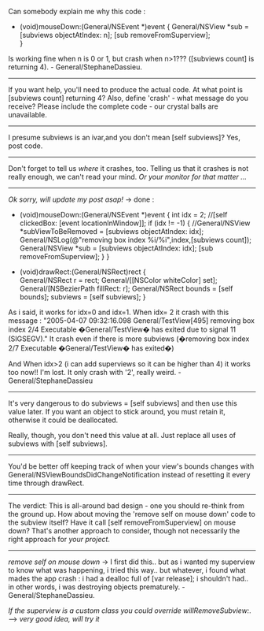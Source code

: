 
Can somebody explain me why this code :
    
- (void)mouseDown:(General/NSEvent *)event
{
	General/NSView *sub = [subviews objectAtIndex: n];
	[sub removeFromSuperview];	
}

Is working fine when n is 0 or 1, but crash when n>1???
([subviews count] is returning 4). - General/StephaneDassieu.

----

If you want help, you'll need to produce the actual code. At what point is [subviews count] returning 4? Also, define 'crash' - what message do you receive? Please include the complete code - our crystal balls are unavailable.

----

I presume subviews is an ivar,and you don't mean     [self subviews]? Yes, post code.

----

Don't forget to tell us *where* it crashes, too. Telling us that it crashes is not really enough, we can't read your mind. *Or your monitor for that matter ...*

----

*Ok sorry, will update my post asap!* -> done :

    
- (void)mouseDown:(General/NSEvent *)event
{
	int idx = 2; //[self clickedBox: [event locationInWindow]];
	if (idx != -1) {
		//General/NSView *subViewToBeRemoved = [subviews objectAtIndex: idx];
		General/NSLog(@"removing box index %i/%i",index,[subviews count]);
		General/NSView *sub = [subviews objectAtIndex: idx];
		[sub removeFromSuperview];
	}
}

- (void)drawRect:(General/NSRect)rect
{	
	General/NSRect r = rect;
	General/[[NSColor whiteColor] set];
	General/[NSBezierPath fillRect: r];
	General/NSRect bounds = [self bounds];
	subviews = [self subviews];
}


As i said, it works for idx=0 and idx=1. When idx= 2 it crash with this message : "2005-04-07 09:32:16.098 General/TestView[495] removing box index 2/4
Executable �General/TestView� has exited due to signal 11 (SIGSEGV)." It crash even if there is more subviews (�removing box index 2/7
Executable �General/TestView� has exited�)

And When idx>2 (i can add superviews so it can be higher than 4) it works too now!! I'm lost.
It only crash with '2', really weird. - General/StephaneDassieu

----

It's very dangerous to do     subviews = [self subviews] and then use this value later. If you want an object to stick around, you must retain it, otherwise it could be deallocated.

Really, though, you don't need this value at all. Just replace all uses of     subviews with     [self subviews].


----

You'd be better off keeping track of when your view's bounds changes with General/NSViewBoundsDidChangeNotification instead of resetting it every time through drawRect.

----

The verdict: This is all-around bad design - one you should re-think from the ground up. How about moving the 'remove self on mouse down' code to the subview itself? Have it call [self removeFromSuperview] on mouse down? That's another approach to consider, though not necessarily the right approach for *your project*.

----
*remove self on mouse down* -> I first did this.. but as i wanted my superview to know what was happening, i tried this way..
but whatever, i found what mades the app crash : i had a dealloc full of [var release]; i shouldn't had.. in other words, i was destroying objects prematurely. - General/StephaneDassieu.

*If the superview is a custom class you could override     willRemoveSubview:.* --> *very good idea, will try it*